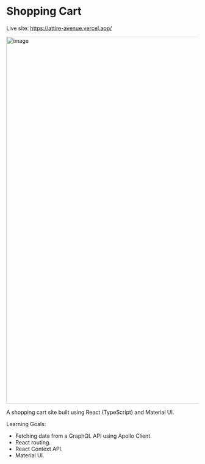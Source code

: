 # Shopping Cart

Live site: https://attire-avenue.vercel.app/

<img width="960" alt="image" src="https://github.com/vincentanu04/shopping-cart/assets/121442433/a625f0bb-6c49-4c72-8dc1-1876c9861b2e">

A shopping cart site built using React (TypeScript) and Material UI.

Learning Goals: 
- Fetching data from a GraphQL API using Apollo Client.
- React routing.
- React Context API.
- Material UI.
